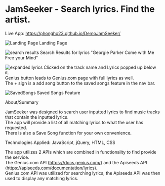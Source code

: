 # JamSeeker - Search lyrics.  Find the artist.  

Live App:  https://phongho23.github.io/DemoJamSeeker/

![Landing Page](https://user-images.githubusercontent.com/36687809/97369485-6b01e200-1883-11eb-8738-4f6e66f58012.png)
Landing Page

![search results](https://user-images.githubusercontent.com/36687809/97369569-94bb0900-1883-11eb-9702-28f3f8f56366.png)
Search Results for lyrics "Georgie Parker Come with Me Free your Mind"

![expanded lyrics](https://user-images.githubusercontent.com/36687809/97369668-ba481280-1883-11eb-8edf-cd9657025de3.png)
Clicked on the track name and Lyrics popped up below it.  
Genius button leads to Genius.com page with full lyrics as well.  
The + sign is a add song button to the saved songs feature in the nav bar.  

![SavedSongs](https://user-images.githubusercontent.com/36687809/97369823-085d1600-1884-11eb-9cb7-137f8f35783a.png)
Saved Songs Feature

About/Summary

JamSeeker was designed to search user inputted lyrics to find music tracks that contain the inputted lyrics.  
The app will provide a list of all matching lyrics to what the user has requested.  
There is also a Save Song function for your own convenience.  

Technologies Applied:  JavaScript, jQuery, HTML, CSS

The app utilizes 2 APIs which are combined in functionality to find provide the service.  
The Genius.com API (https://docs.genius.com/) and the Apiseeds API (https://apiseeds.com/documentation/lyrics).  
Genius.com API was utilized for searching lyrics, the Apiseeds API was then used to display any matching lyrics.  



